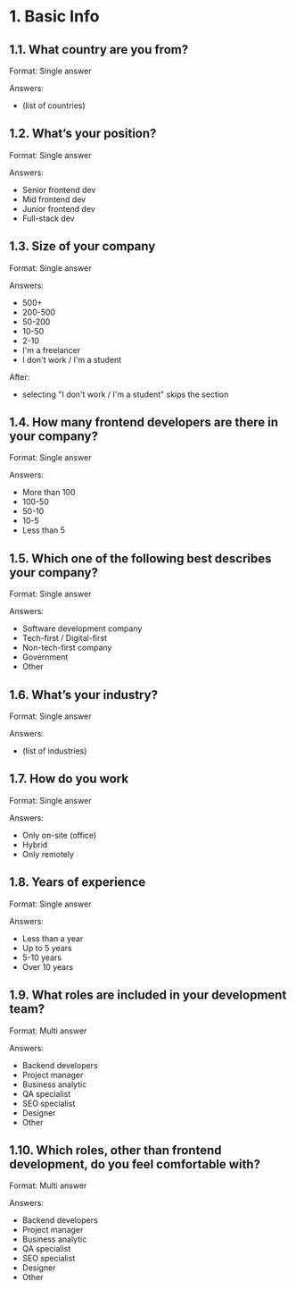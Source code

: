 # 1. Basic Info

## 1.1. What country are you from?

Format: Single answer

Answers:
- (list of countries)

## 1.2. What’s your position?

Format: Single answer

Answers:
- Senior frontend dev	
- Mid frontend dev	
- Junior frontend dev	
- Full-stack dev	

## 1.3. Size of your company

Format: Single answer

Answers:
- 500+	
- 200-500	
- 50-200	
- 10-50	
- 2-10	
- I'm a freelancer	
- I don't work / I'm a student

After:
- selecting "I don't work / I'm a student" skips the section

## 1.4. How many frontend developers are there in your company?

Format: Single answer

Answers:
- More than 100	
- 100-50	
- 50-10	
- 10-5	
- Less than 5

## 1.5. Which one of the following best describes your company?

Format: Single answer

Answers:
- Software development company	
- Tech-first / Digital-first	
- Non-tech-first company	
- Government	
- Other

## 1.6. What’s your industry?

Format: Single answer

Answers:
- (list of industries)

## 1.7. How do you work

Format: Single answer

Answers:
- Only on-site (office)	
- Hybrid	
- Only remotely	

## 1.8. Years of experience

Format: Single answer

Answers:
- Less than a year	
- Up to 5 years	
- 5-10 years	
- Over 10 years	

## 1.9. What roles are included in your development team?

Format: Multi answer

Answers:
- Backend developers
- Project manager
- Business analytic
- QA specialist
- SEO specialist
- Designer
- Other

## 1.10. Which roles, other than frontend development, do you feel comfortable with?

Format: Multi answer

Answers:
- Backend developers
- Project manager
- Business analytic
- QA specialist
- SEO specialist
- Designer
- Other

